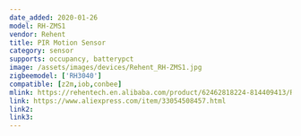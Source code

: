```yaml
---
date_added: 2020-01-26
model: RH-ZMS1
vendor: Rehent
title: PIR Motion Sensor
category: sensor
supports: occupancy, batterypct
image: /assets/images/devices/Rehent_RH-ZMS1.jpg
zigbeemodel: ['RH3040']
compatible: [z2m,iob,conbee]
mlink: https://rehentech.en.alibaba.com/product/62462818224-814409413/REHENT_2020_Need_zigbee_hub_smart_life_app_remote_control_smart_home_tuya_zigbee_PIR_sensor_alarm.html
link: https://www.aliexpress.com/item/33054508457.html
link2: 
link3: 
---
```

